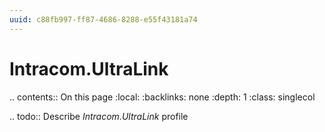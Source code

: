 ```yaml
---
uuid: c88fb997-ff87-4686-8288-e55f43181a74
---
```



# Intracom.UltraLink

.. contents:: On this page
    :local:
    :backlinks: none
    :depth: 1
    :class: singlecol

.. todo::
    Describe *Intracom.UltraLink* profile

